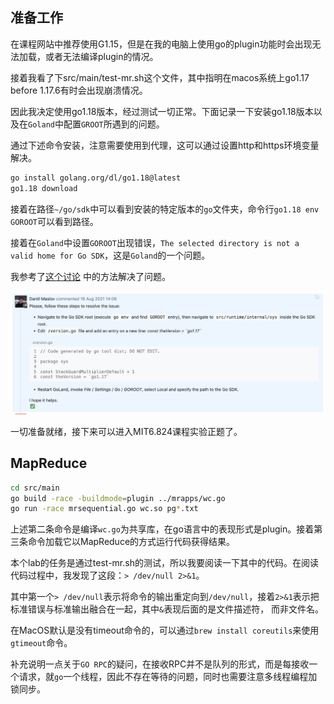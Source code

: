 ## 准备工作

在课程网站中推荐使用G1.15，但是在我的电脑上使用go的plugin功能时会出现无法加载，或者无法编译plugin的情况。

接着我看了下src/main/test-mr.sh这个文件，其中指明在macos系统上go1.17 before 1.17.6有时会出现崩溃情况。

因此我决定使用go1.18版本，经过测试一切正常。下面记录一下安装go1.18版本以及在`Goland`中配置`GROOT`所遇到的问题。

通过下述命令安装，注意需要使用到代理，这可以通过设置http和https环境变量解决。

```bash
go install golang.org/dl/go1.18@latest
go1.18 download
```

接着在路径`~/go/sdk`中可以看到安装的特定版本的`go`文件夹，命令行`go1.18 env GOROOT`可以看到路径。

接着在`Goland`中设置`GOROOT`出现错误，`The selected directory is not a valid home for Go SDK`，这是`Goland`的一个问题。

我参考了[这个讨论](https://youtrack.jetbrains.com/issue/GO-11588#focus=Comments-27-5127829.0-0) 中的方法解决了问题。

![](GoLand-Issue.png)

一切准备就绪，接下来可以进入MIT6.824课程实验正题了。

## MapReduce

```bash
cd src/main
go build -race -buildmode=plugin ../mrapps/wc.go
go run -race mrsequential.go wc.so pg*.txt
```
上述第二条命令是编译`wc.go`为共享库，在go语言中的表现形式是plugin。接着第三条命令加载它以MapReduce的方式运行代码获得结果。

本个lab的任务是通过test-mr.sh的测试，所以我要阅读一下其中的代码。在阅读代码过程中，我发现了这段：`> /dev/null 2>&1`。

其中第一个`> /dev/null`表示将命令的输出重定向到`/dev/null`，接着`2>&1`表示把标准错误与标准输出融合在一起，其中`&`表现后面的是文件描述符，
而非文件名。

在MacOS默认是没有timeout命令的，可以通过`brew install coreutils`来使用`gtimeout`命令。

补充说明一点关于`GO RPC`的疑问，在接收RPC并不是队列的形式，而是每接收一个请求，就`go`一个线程，因此不存在等待的问题，同时也需要注意多线程编程加锁同步。

